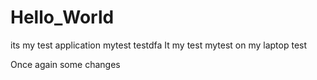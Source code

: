 # Hello_World
its my test application
mytest
testdfa
It my test
mytest on my laptop
test

Once again some changes